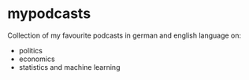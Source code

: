 # mypodcasts
Collection of my favourite podcasts in german and english language on:
- politics
- economics
- statistics and machine learning
